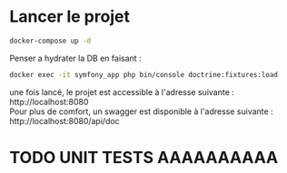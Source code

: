 # Lancer le projet

```bash
docker-compose up -d
```

Penser a hydrater la DB en faisant :

```bash
docker exec -it symfony_app php bin/console doctrine:fixtures:load
```

une fois lancé, le projet est accessible à l'adresse suivante : http://localhost:8080  
Pour plus de comfort, un swagger est disponible à l'adresse suivante : http://localhost:8080/api/doc

# TODO UNIT TESTS AAAAAAAAAA